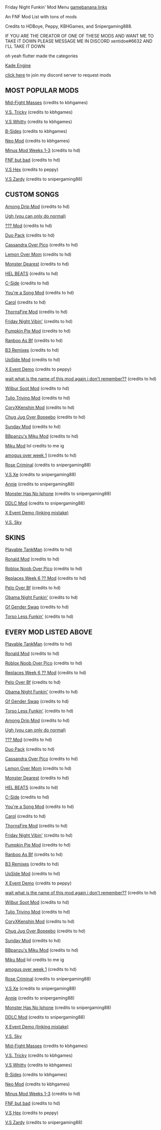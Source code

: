 Friday Night Funkin' Mod Menu          [gamebanana links](https://xentidoe.github.io/Gamebanana-links/)

An FNF Mod List with tons of mods

Credits to HDBoye, Peppy, KBHGames, and Snipergaming888.

IF YOU ARE THE CREATOR OF ONE OF THESE MODS AND WANT ME TO TAKE IT DOWN PLEASE MESSAGE ME IN DISCORD xentidoe#6632 AND I'LL TAKE IT DOWN

oh yeah flutter made the categories

[Kade Engine](https://hdboye.github.io/FnfModAttempt2/kade)


[click here](https://discord.gg/hxVMcsXn) to join my discord server to request mods

MOST POPULAR MODS
-----------------

[Mid-Fight Masses](https://kbhgames.com/game/friday-night-funkin-sarventes-mid-fight-masses) (credits to kbhgames)

[V.S. Tricky](https://kbhgames.com/game/friday-night-funkin-the-tricky-mod) (credits to kbhgames)

[V.S Whitty](https://kbhgames.com/game/friday-night-funkin-v-s-whitty-full-week) (credits to kbhgames)

[B-Sides](https://kbhgames.com/game/friday-night-funkin-b-side-remixes) (credits to kbhgames)

[Neo Mod](https://kbhgames.com/game/friday-night-funkin-neo) (credits to kbhgames)

[Minus Mod Weeks 1-3](https://hdboye.github.io/FnfModAttempt/minus) (credits to hd)

[FNF but bad](https://hdboye.github.io/FnfModAttempt2/bad)  (credits to hd)

[V.S Hex](https://elpeppywall.github.io/Mods/hex) (credits to peppy)

[V.S Zardy](https://pyoyoyo152.000webhostapp.com/Foolhardy%20browser%20kade/) (credits to snipergaming88)

 CUSTOM SONGS
--------------

[Among Drip Mod](https://hdboye.github.io/FnfModAttempt/drip) (credits to hd)

[Ugh (you can only do normal)](https://play.sites.google.com/site/unblockedgame76/friday-night-funkin-ugh-mod)

[??? Mod](https://hdboye.github.io/FnfModAttempt/mitai) (credits to hd)

[Duo Pack](https://hdboye.github.io/FnfModAttempt/duo)  (credits to hd)

[Cassandra Over Pico](https://hdboye.github.io/FnfModAttempt2/cassandra)  (credits to hd)

[Lemon Over Mom](https://hdboye.github.io/FnfModAttempt2/monster)  (credits to hd)

[Monster Dearest](https://hdboye.github.io/FnfModAttempt2/dearest)  (credits to hd)

[HEL BEATS](https://hdboye.github.io/FnfModAttempt/hellbeats)  (credits to hd)

[C-Side](https://hdboye.github.io/FnfModAttempt/cside)  (credits to hd)

[You're a Song Mod](https://hdboye.github.io/FnfModAttempt/douchebag)  (credits to hd)

[Carol](https://hdboye.github.io/FnfModAttempt/carol)  (credits to hd)

[ThornsFire Mod](https://hdboye.github.io/FnfModAttempt2/thornfire)  (credits to hd)

[Friday Night Vibin'](https://hdboye.github.io/FnfModAttempt2/vibin)  (credits to hd)

[Pumpkin Pie Mod](https://hdboye.github.io/FnfModAttempt2/pie) (credits to hd)

[Ranboo As Bf](https://hdboye.github.io/FnfModAttempt2/ranboo) (credits to hd)

[B3 Remixes](https://hdboye.github.io/FnfModAttempt/bthree) (credits to hd)

[UpSide Mod](https://hdboye.github.io/FnfModAttempt/upside) (credits to hd)

[X Event Demo](https://elpeppywall.github.io/Mods/Xchara) (credits to peppy)

[wait what is the name of this mod again i don't remember??](https://hdboye.github.io/FnfModAttempt2/end) (credits to hd)

[Wilbur Soot Mod](https://hdboye.github.io/FnfModAttempt2/soot) (credits to hd)

[Tulio Trivino Mod](https://hdboye.github.io/FnfModAttempt2/tulio) (credits to hd)

[CoryXKenshin Mod](https://hdboye.github.io/FnfModAttempt2/cory) (credits to hd)

[Chug Jug Over Bopeebo](https://hdboye.github.io/FnfModAttempt2/chug) (credits to hd)

[Sunday Mod](https://hdboye.github.io/FnfModAttempt2/sunday) (credits to hd)

[BBpanzu's Miku Mod](https://hdboye.github.io/FnfModAttempt2/bbmiku) (credits to hd)

[Miku Mod](https://xentidoe.itch.io/miku-mod-full-week) lol credits to me ig

[amogus over week 1](https://hdboye.github.io/FnfModAttempt2/amogus) (credits to hd)

[Rose Criminal](https://snipergaming888.github.io/Rose-criminal/) (credits to snipergaming88)

[V.S Xe](https://snipergaming888.github.io/XE/) (credits to snipergaming88)

[Annie](https://snipergaming888.github.io/Annie/) (credits to snipergaming88)

[Monster Has No Iphone](https://snipergaming888.github.io/Iphone/) (credits to snipergaming88) 

[DDLC Mod](https://snipergaming888.github.io/Monika/) (credits to snipergaming88)

[X Event Demo (linking mistake)](https://youtu.be/QtBDL8EiNZo) 

[V.S. Sky](https://kbhgames.com/game/friday-night-funkin-vs-sky-full-week)

SKINS
-----

[Playable TankMan](https://hdboye.github.io/FnfModAttempt2/tankmen) (credits to hd)

[Ronald Mod](https://hdboye.github.io/FnfModAttempt2/ronald) (credits to hd)

[Roblox Noob Over Pico](https://hdboye.github.io/FnfModAttempt/noob) (credits to hd)

[Replaces Week 6 ?? Mod](https://hdboye.github.io/FnfModAttempt/page2/springtrap) (credits to hd)

[Pelo Over Bf](https://hdboye.github.io/FnfModAttempt2/pelones) (credits to hd)

[Obama Night Funkin'](https://hdboye.github.io/FnfModAttempt/page2/obama) (credits to hd)

[Gf Gender Swap](https://hdboye.github.io/FnfModAttempt2/boy) (credits to hd)

[Torso Less Funkin'](https://hdboye.github.io/FnfModAttempt2/torso) (credits to hd)


EVERY MOD LISTED ABOVE
---------------------

[Playable TankMan](https://hdboye.github.io/FnfModAttempt2/tankmen) (credits to hd)

[Ronald Mod](https://hdboye.github.io/FnfModAttempt2/ronald) (credits to hd)

[Roblox Noob Over Pico](https://hdboye.github.io/FnfModAttempt/noob) (credits to hd)

[Replaces Week 6 ?? Mod](https://hdboye.github.io/FnfModAttempt/page2/springtrap) (credits to hd)

[Pelo Over Bf](https://hdboye.github.io/FnfModAttempt2/pelones) (credits to hd)

[Obama Night Funkin'](https://hdboye.github.io/FnfModAttempt/page2/obama) (credits to hd)

[Gf Gender Swap](https://hdboye.github.io/FnfModAttempt2/boy) (credits to hd)

[Torso Less Funkin'](https://hdboye.github.io/FnfModAttempt2/torso) (credits to hd)

[Among Drip Mod](https://hdboye.github.io/FnfModAttempt/drip) (credits to hd)

[Ugh (you can only do normal)](https://play.sites.google.com/site/unblockedgame76/friday-night-funkin-ugh-mod)

[??? Mod](https://hdboye.github.io/FnfModAttempt/mitai) (credits to hd)

[Duo Pack](https://hdboye.github.io/FnfModAttempt/duo)  (credits to hd)

[Cassandra Over Pico](https://hdboye.github.io/FnfModAttempt2/cassandra)  (credits to hd)

[Lemon Over Mom](https://hdboye.github.io/FnfModAttempt2/monster)  (credits to hd)

[Monster Dearest](https://hdboye.github.io/FnfModAttempt2/dearest)  (credits to hd)

[HEL BEATS](https://hdboye.github.io/FnfModAttempt/hellbeats)  (credits to hd)

[C-Side](https://hdboye.github.io/FnfModAttempt/cside)  (credits to hd)

[You're a Song Mod](https://hdboye.github.io/FnfModAttempt/douchebag)  (credits to hd)

[Carol](https://hdboye.github.io/FnfModAttempt/carol)  (credits to hd)

[ThornsFire Mod](https://hdboye.github.io/FnfModAttempt2/thornfire)  (credits to hd)

[Friday Night Vibin'](https://hdboye.github.io/FnfModAttempt2/vibin)  (credits to hd)

[Pumpkin Pie Mod](https://hdboye.github.io/FnfModAttempt2/pie) (credits to hd)

[Ranboo As Bf](https://hdboye.github.io/FnfModAttempt2/ranboo) (credits to hd)

[B3 Remixes](https://hdboye.github.io/FnfModAttempt/bthree) (credits to hd)

[UpSide Mod](https://hdboye.github.io/FnfModAttempt/upside) (credits to hd)

[X Event Demo](https://elpeppywall.github.io/Mods/Xchara) (credits to peppy)

[wait what is the name of this mod again i don't remember??](https://hdboye.github.io/FnfModAttempt2/end) (credits to hd)

[Wilbur Soot Mod](https://hdboye.github.io/FnfModAttempt2/soot) (credits to hd)

[Tulio Trivino Mod](https://hdboye.github.io/FnfModAttempt2/tulio) (credits to hd)

[CoryXKenshin Mod](https://hdboye.github.io/FnfModAttempt2/cory) (credits to hd)

[Chug Jug Over Bopeebo](https://hdboye.github.io/FnfModAttempt2/chug) (credits to hd)

[Sunday Mod](https://hdboye.github.io/FnfModAttempt2/sunday) (credits to hd)

[BBpanzu's Miku Mod](https://hdboye.github.io/FnfModAttempt2/bbmiku) (credits to hd)

[Miku Mod](https://xentidoe.itch.io/miku-mod-full-week) lol credits to me ig

[amogus over week 1](https://hdboye.github.io/FnfModAttempt2/amogus) (credits to hd)

[Rose Criminal](https://snipergaming888.github.io/Rose-criminal/) (credits to snipergaming88)

[V.S Xe](https://snipergaming888.github.io/XE/) (credits to snipergaming88)

[Annie](https://snipergaming888.github.io/Annie/) (credits to snipergaming88)

[Monster Has No Iphone](https://snipergaming888.github.io/Iphone/) (credits to snipergaming88) 

[DDLC Mod](https://snipergaming888.github.io/Monika/) (credits to snipergaming88)

[X Event Demo (linking mistake)](https://youtu.be/QtBDL8EiNZo) 

[V.S. Sky](https://kbhgames.com/game/friday-night-funkin-vs-sky-full-week)

[Mid-Fight Masses](https://kbhgames.com/game/friday-night-funkin-sarventes-mid-fight-masses) (credits to kbhgames)

[V.S. Tricky](https://kbhgames.com/game/friday-night-funkin-the-tricky-mod) (credits to kbhgames)

[V.S Whitty](https://kbhgames.com/game/friday-night-funkin-v-s-whitty-full-week) (credits to kbhgames)

[B-Sides](https://kbhgames.com/game/friday-night-funkin-b-side-remixes) (credits to kbhgames)

[Neo Mod](https://kbhgames.com/game/friday-night-funkin-neo) (credits to kbhgames)

[Minus Mod Weeks 1-3](https://hdboye.github.io/FnfModAttempt/minus) (credits to hd)

[FNF but bad](https://hdboye.github.io/FnfModAttempt2/bad)  (credits to hd)

[V.S Hex](https://elpeppywall.github.io/Mods/hex) (credits to peppy)

[V.S Zardy](https://pyoyoyo152.000webhostapp.com/Foolhardy%20browser%20kade/) (credits to snipergaming88)
